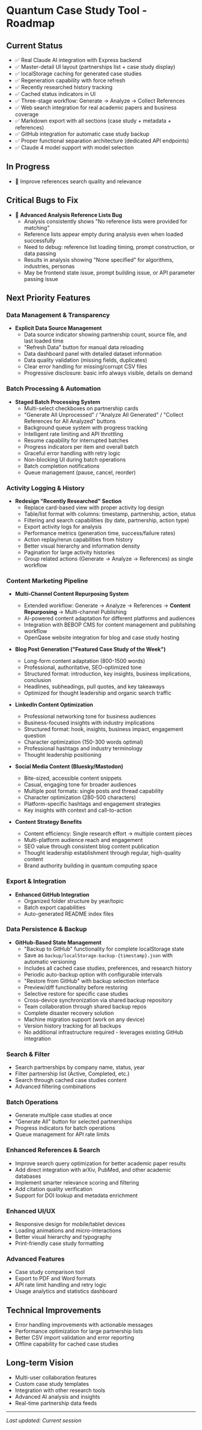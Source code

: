 # Quantum Case Study Tool - Roadmap

## Current Status
- ✅ Real Claude AI integration with Express backend
- ✅ Master-detail UI layout (partnerships list + case study display)
- ✅ localStorage caching for generated case studies
- ✅ Regeneration capability with force refresh
- ✅ Recently researched history tracking
- ✅ Cached status indicators in UI
- ✅ Three-stage workflow: Generate → Analyze → Collect References
- ✅ Web search integration for real academic papers and business coverage
- ✅ Markdown export with all sections (case study + metadata + references)
- ✅ GitHub integration for automatic case study backup
- ✅ Proper functional separation architecture (dedicated API endpoints)
- ✅ Claude 4 model support with model selection

## In Progress
- 🔄 Improve references search quality and relevance

## Critical Bugs to Fix
- 🐛 **Advanced Analysis Reference Lists Bug**
  - Analysis consistently shows "No reference lists were provided for matching"
  - Reference lists appear empty during analysis even when loaded successfully
  - Need to debug: reference list loading timing, prompt construction, or data passing
  - Results in analysis showing "None specified" for algorithms, industries, personas
  - May be frontend state issue, prompt building issue, or API parameter passing issue

## Next Priority Features

### Data Management & Transparency
- **Explicit Data Source Management**
  - Data source indicator showing partnership count, source file, and last loaded time
  - "Refresh Data" button for manual data reloading
  - Data dashboard panel with detailed dataset information
  - Data quality validation (missing fields, duplicates)
  - Clear error handling for missing/corrupt CSV files
  - Progressive disclosure: basic info always visible, details on demand

### Batch Processing & Automation
- **Staged Batch Processing System**
  - Multi-select checkboxes on partnership cards
  - "Generate All Unprocessed" / "Analyze All Generated" / "Collect References for All Analyzed" buttons
  - Background queue system with progress tracking
  - Intelligent rate limiting and API throttling
  - Resume capability for interrupted batches
  - Progress indicators per item and overall batch
  - Graceful error handling with retry logic
  - Non-blocking UI during batch operations
  - Batch completion notifications
  - Queue management (pause, cancel, reorder)

### Activity Logging & History
- **Redesign "Recently Researched" Section**
  - Replace card-based view with proper activity log design
  - Table/list format with columns: timestamp, partnership, action, status
  - Filtering and search capabilities (by date, partnership, action type)
  - Export activity logs for analysis
  - Performance metrics (generation time, success/failure rates)
  - Action replay/rerun capabilities from history
  - Better visual hierarchy and information density
  - Pagination for large activity histories
  - Group related actions (Generate → Analyze → References) as single workflow

### Content Marketing Pipeline
- **Multi-Channel Content Repurposing System**
  - Extended workflow: Generate → Analyze → References → **Content Repurposing** → Multi-channel Publishing
  - AI-powered content adaptation for different platforms and audiences
  - Integration with BEBOP CMS for content management and publishing workflow
  - OpenQase website integration for blog and case study hosting

- **Blog Post Generation ("Featured Case Study of the Week")**
  - Long-form content adaptation (800-1500 words)
  - Professional, authoritative, SEO-optimized tone
  - Structured format: introduction, key insights, business implications, conclusion
  - Headlines, subheadings, pull quotes, and key takeaways
  - Optimized for thought leadership and organic search traffic

- **LinkedIn Content Optimization**
  - Professional networking tone for business audiences
  - Business-focused insights with industry implications
  - Structured format: hook, insights, business impact, engagement question
  - Character optimization (150-300 words optimal)
  - Professional hashtags and industry terminology
  - Thought leadership positioning

- **Social Media Content (Bluesky/Mastodon)**
  - Bite-sized, accessible content snippets
  - Casual, engaging tone for broader audiences
  - Multiple post formats: single posts and thread capability
  - Character optimization (280-500 characters)
  - Platform-specific hashtags and engagement strategies
  - Key insights with context and call-to-action

- **Content Strategy Benefits**
  - Content efficiency: Single research effort → multiple content pieces
  - Multi-platform audience reach and engagement
  - SEO value through consistent blog content publication
  - Thought leadership establishment through regular, high-quality content
  - Brand authority building in quantum computing space

### Export & Integration
- **Enhanced GitHub Integration** 
  - Organized folder structure by year/topic
  - Batch export capabilities
  - Auto-generated README index files

### Data Persistence & Backup
- **GitHub-Based State Management**
  - "Backup to GitHub" functionality for complete localStorage state
  - Save as `backup/localStorage-backup-{timestamp}.json` with automatic versioning
  - Includes all cached case studies, preferences, and research history
  - Periodic auto-backup option with configurable intervals
  - "Restore from GitHub" with backup selection interface
  - Preview/diff functionality before restoring
  - Selective restore for specific case studies
  - Cross-device synchronization via shared backup repository
  - Team collaboration through shared backup repos
  - Complete disaster recovery solution
  - Machine migration support (work on any device)
  - Version history tracking for all backups
  - No additional infrastructure required - leverages existing GitHub integration

### Search & Filter
- Search partnerships by company name, status, year
- Filter partnership list (Active, Completed, etc.)
- Search through cached case studies content
- Advanced filtering combinations

### Batch Operations
- Generate multiple case studies at once
- "Generate All" button for selected partnerships
- Progress indicators for batch operations
- Queue management for API rate limits

### Enhanced References & Search
- Improve search query optimization for better academic paper results
- Add direct integration with arXiv, PubMed, and other academic databases
- Implement smarter relevance scoring and filtering
- Add citation quality verification
- Support for DOI lookup and metadata enrichment

### Enhanced UI/UX
- Responsive design for mobile/tablet devices
- Loading animations and micro-interactions
- Better visual hierarchy and typography
- Print-friendly case study formatting

### Advanced Features
- Case study comparison tool
- Export to PDF and Word formats
- API rate limit handling and retry logic
- Usage analytics and statistics dashboard

## Technical Improvements
- Error handling improvements with actionable messages
- Performance optimization for large partnership lists
- Better CSV import validation and error reporting
- Offline capability for cached case studies

## Long-term Vision
- Multi-user collaboration features
- Custom case study templates
- Integration with other research tools
- Advanced AI analysis and insights
- Real-time partnership data feeds

---

*Last updated: Current session*